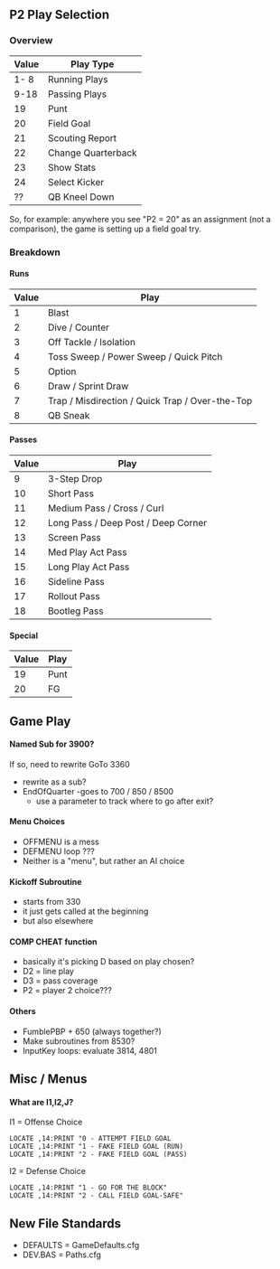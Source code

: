 ## P2 Play Selection ##

### Overview ###
|Value	| Play Type         |
|-------|-------------------|
|1- 8	|Running Plays 	    |
|9-18	|Passing Plays       |
|19	|Punt               |
|20 	|Field Goal 	    |
|21 	|Scouting Report    |
|22 	|Change Quarterback |BRC = Best Record (Individual)
|23 	|Show Stats	    |
|24 	|Select Kicker	    |
|??     |QB Kneel Down      |

So, for example: anywhere you see "P2 = 20" as an assignment (not a comparison), the game is setting up a field goal try.

### Breakdown ###

#### Runs ####
|Value	|Play	                                         |
|-------|------------------------------------------------|
|1	|Blast	                                         |
|2	|Dive / Counter	                                 |
|3	|Off Tackle / Isolation                          |
|4	|Toss Sweep / Power Sweep / Quick Pitch          |
|5	|Option	                                         |
|6	|Draw / Sprint Draw	                         |
|7	|Trap / Misdirection / Quick Trap / Over-the-Top |
|8	|QB Sneak                                        |


#### Passes ####
|Value	|Play	                             |
|-------|------------------------------------|
|9	|3-Step Drop	                     |
|10	|Short Pass	                     |
|11	|Medium Pass / Cross / Curl          |
|12	|Long Pass / Deep Post / Deep Corner |
|13	|Screen Pass	                     |
|14	|Med Play Act Pass	             |
|15	|Long Play Act Pass	             |
|16	|Sideline Pass	                     |
|17	|Rollout Pass	                     |
|18	|Bootleg Pass	                     |

#### Special ####
|Value	|Play	|
|-------|-------|
|19	|Punt	|
|20	|FG	|


## Game Play ##

#### Named Sub for 3900? ####
If so, need to rewrite GoTo 3360
- rewrite as a sub?
- EndOfQuarter
	-goes to 700 / 850 / 8500
	- use a parameter to track where to go after exit?
		
#### Menu Choices #### 
- OFFMENU is a mess
- DEFMENU loop ???
- Neither is a "menu", but rather an AI choice

#### Kickoff Subroutine #### 
- starts from 330
- it just gets called at the beginning
- but also elsewhere
	
#### COMP CHEAT function ####
- basically it's picking D based on play chosen?
- D2 = line play
- D3 = pass coverage
- P2 = player 2 choice???

#### Others #### 
- FumblePBP + 650 (always together?)
- Make subroutines from 8530?
- InputKey loops: evaluate 3814, 4801

## Misc / Menus ##

#### What are I1,I2,J? ####
I1 = Offense Choice

	LOCATE ,14:PRINT "0 - ATTEMPT FIELD GOAL
	LOCATE ,14:PRINT "1 - FAKE FIELD GOAL (RUN)
	LOCATE ,14:PRINT "2 - FAKE FIELD GOAL (PASS)

I2 = Defense Choice

	LOCATE ,14:PRINT "1 - GO FOR THE BLOCK"
	LOCATE ,14:PRINT "2 - CALL FIELD GOAL-SAFE"

## New File Standards ##
- DEFAULTS = GameDefaults.cfg
- DEV.BAS = Paths.cfg

